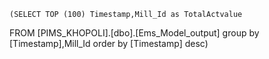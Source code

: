 	(SELECT TOP (100) Timestamp,Mill_Id as TotalActvalue
 FROM [PIMS_KHOPOLI].[dbo].[Ems_Model_output]  group by [Timestamp],Mill_Id  order by [Timestamp] desc)
